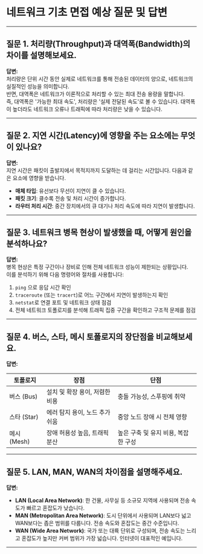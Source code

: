 # 네트워크 기초 면접 예상 질문 및 답변

---

## 질문 1. 처리량(Throughput)과 대역폭(Bandwidth)의 차이를 설명해보세요.

**답변:**  
처리량은 단위 시간 동안 실제로 네트워크를 통해 전송된 데이터의 양으로, 네트워크의 실질적인 성능을 의미합니다.  
반면, 대역폭은 네트워크가 이론적으로 처리할 수 있는 최대 전송 용량을 말합니다.  
즉, 대역폭은 '가능한 최대 속도', 처리량은 '실제 전달된 속도'로 볼 수 있습니다. 대역폭이 높더라도 네트워크 오류나 트래픽에 따라 처리량은 낮을 수 있습니다.

---

## 질문 2. 지연 시간(Latency)에 영향을 주는 요소에는 무엇이 있나요?

**답변:**  
지연 시간은 패킷이 출발지에서 목적지까지 도달하는 데 걸리는 시간입니다. 다음과 같은 요소에 영향을 받습니다.
- **매체 타입**: 유선보다 무선이 지연이 클 수 있습니다.
- **패킷 크기**: 클수록 전송 및 처리 시간이 증가합니다.
- **라우터 처리 시간**: 중간 장치에서의 큐 대기나 처리 속도에 따라 지연이 발생합니다.

---

## 질문 3. 네트워크 병목 현상이 발생했을 때, 어떻게 원인을 분석하나요?

**답변:**  
병목 현상은 특정 구간이나 장비로 인해 전체 네트워크 성능이 제한되는 상황입니다.  
이를 분석하기 위해 다음 명령어와 절차를 사용합니다:
1. `ping` 으로 응답 시간 확인
2. `traceroute` (또는 `tracert`)로 어느 구간에서 지연이 발생하는지 확인
3. `netstat`로 연결 포트 및 네트워크 상태 점검
4. 전체 네트워크 토폴로지를 분석해 트래픽 집중 구간을 확인하고 구조적 문제를 점검

---

## 질문 4. 버스, 스타, 메시 토폴로지의 장단점을 비교해보세요.

**답변:**

| 토폴로지 | 장점 | 단점 |
|----------|------|------|
| 버스 (Bus) | 설치 및 확장 용이, 저렴한 비용 | 충돌 가능성, 스푸핑에 취약 |
| 스타 (Star) | 에러 탐지 용이, 노드 추가 쉬움 | 중앙 노드 장애 시 전체 영향 |
| 메시 (Mesh) | 장애 허용성 높음, 트래픽 분산 | 높은 구축 및 유지 비용, 복잡한 구성 |

---

## 질문 5. LAN, MAN, WAN의 차이점을 설명해주세요.

**답변:**
- **LAN (Local Area Network)**: 한 건물, 사무실 등 소규모 지역에 사용되며 전송 속도가 빠르고 혼잡도가 낮습니다.
- **MAN (Metropolitan Area Network)**: 도시 단위에서 사용되며 LAN보다 넓고 WAN보다는 좁은 범위를 다룹니다. 전송 속도와 혼잡도는 중간 수준입니다.
- **WAN (Wide Area Network)**: 국가 또는 대륙 단위로 구성되며, 전송 속도는 느리고 혼잡도가 높지만 커버 범위가 가장 넓습니다. 인터넷이 대표적인 예입니다.

---